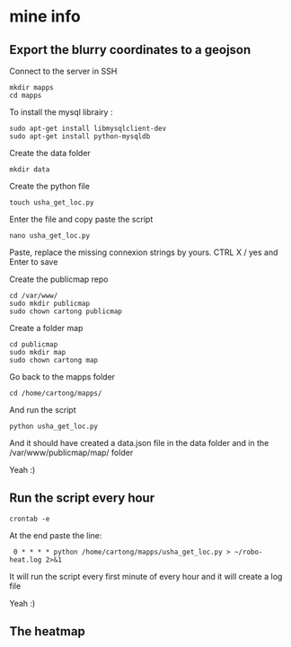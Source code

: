 # mine info

## Export the blurry coordinates to a geojson

Connect to the server in SSH
```
mkdir mapps
cd mapps
```
To install the mysql librairy :

```
sudo apt-get install libmysqlclient-dev
sudo apt-get install python-mysqldb
```

Create the data folder
```
mkdir data
```

Create the python file
```
touch usha_get_loc.py
```
Enter the file and copy paste the script
```
nano usha_get_loc.py
```
Paste, replace the missing connexion strings by yours.
CTRL X / yes and Enter to save

Create the publicmap repo
```
cd /var/www/
sudo mkdir publicmap
sudo chown cartong publicmap
```
Create a folder map

```
cd publicmap
sudo mkdir map
sudo chown cartong map
```
Go back to the mapps folder
```
cd /home/cartong/mapps/
```
And run the script
```
python usha_get_loc.py
```
And it should have created a data.json file in the data folder and in the /var/www/publicmap/map/ folder

Yeah :)

## Run the script every hour

```
crontab -e
```
At the end paste the line:
```
 0 * * * * python /home/cartong/mapps/usha_get_loc.py > ~/robo-heat.log 2>&1
```
It will run the script every first minute of every hour and it will create a log file

Yeah :)

## The heatmap
